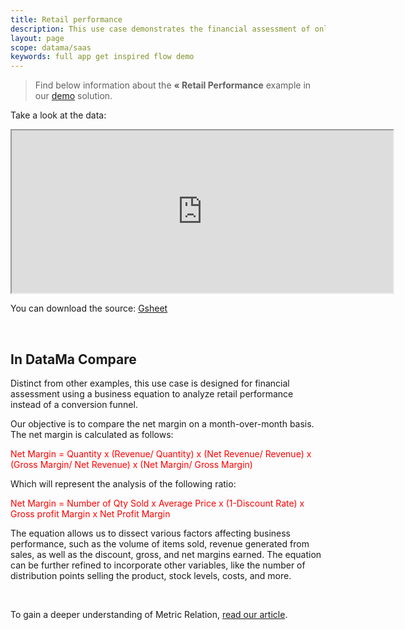 ```yaml
---
title: Retail performance
description: This use case demonstrates the financial assessment of online and offline retail performance using a business equation instead of a conversion funnel.
layout: page
scope: datama/saas
keywords: full app get inspired flow demo 
---
```


> Find below information about the **« Retail Performance** example in our [demo](https://app.datama.io) solution.

Take a look at the data:

<center><iframe src="https://docs.google.com/spreadsheets/d/e/2PACX-1vTXYphkUS8WX6Wa4GZp5LBisnEOoqdLyp9darrXuIJPqmsnv_f8Tvhq_0sNX7L2uVfIaJjonTP2j8Fm/pubhtml?gid=763618483&amp;single=true&amp;widget=true&amp;headers=false#" width="610" height="260"></iframe></center>

You can download the source: [Gsheet](https://docs.google.com/spreadsheets/d/1bNEeqm5CfpPmYPr_t4ff1xcJkSBKoVvwJd4vKB0sDzs/edit#gid=763618483)

<br>

## In DataMa Compare

Distinct from other examples, this use case is designed for financial assessment using a business equation to analyze retail performance instead of a conversion funnel.

Our objective is to compare the net margin on a month-over-month basis. The net margin is calculated as follows:

<span style="color:red"> Net Margin = Quantity x (Revenue/ Quantity) x (Net Revenue/ Revenue) x (Gross Margin/ Net Revenue) x (Net Margin/ Gross Margin) </span>


Which will represent the analysis of the following ratio:


<span style="color:red"> Net Margin = Number of Qty Sold x Average Price x (1-Discount Rate) x Gross profit Margin x Net Profit Margin </span>


The equation allows us to dissect various factors affecting business performance, such as the volume of items sold, revenue generated from sales, as well as the discount, gross, and net margins earned. The equation can be further refined to incorporate other variables, like the number of distribution points selling the product, stock levels, costs, and more.

<br>

To gain a deeper understanding of Metric Relation, [read our article]({{site.url}}/{{site.baseurl}}/core-app/header/input/metric-relation).
